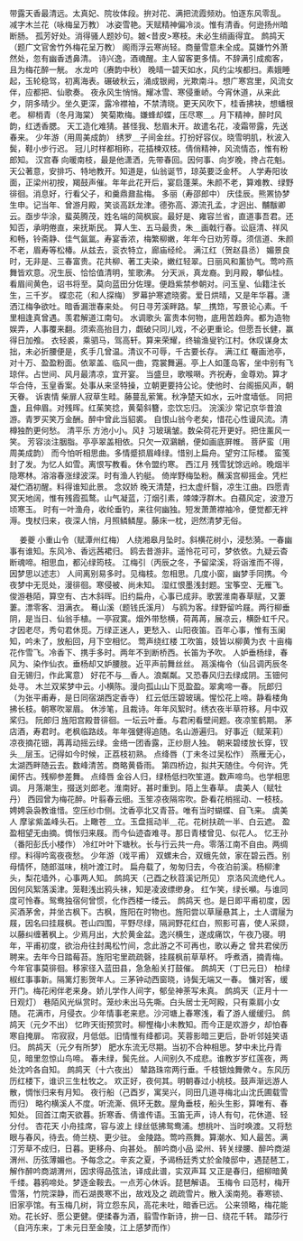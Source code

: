 <!-- { "loadSidebar": true } -->
带露天香最清远。太真妃、院妆体段。拚对花、满把流霞频劝。怕逐东风零乱。 
减字木兰花（咏梅呈万教）
冰姿雪艳。天赋精神偏冷淡。惟有清香。何逊扬州暗断肠。 
孤芳好处。消得骚人题妙句。皴<昔皮>寒枝。未必生绡画得宜。 
鹧鸪天（题广文官舍竹外梅花呈万教）
阁雨浮云寒尚轻。商量雪意未全成。莫嫌竹外萧然处，忽有幽香透鼻清。 
诗兴逸，酒魂醒。主人留客更多情。不辞满引成痴客，且为梅花醉一觥。 
水龙吟（赓韵中秋）
晚晴一碧天如水，风约尘埃都扫。素娥睡起，玉轮稳驾，初离海表。碾破秋云，涌成银阙，光欺南斗。想广寒宫里，风流女伴，应都把、仙歌奏。 
夜永风生悄悄。耀冰雪、寒侵重峤。今宵休道，从来此夕，阴多晴少。坐久更深，露冷襟袖，不禁清晓。更天风吹下，桂香拂袂，想蟠根老。 
柳梢青（冬月海棠）
笑菊欺梅。嫌蜂却蝶，压尽寒＿。月下精神，醉时风韵，红透香腮。 
天工造化难猜。甚怪我、愁眉未开。故遣名花，凌霜带露，先送春来。 
少年游（用周美成韵）
绣罗＿子间金丝。打扮好容仪。晓雪明肌，秋波入鬓，鞋小步行迟。 
冠儿时样都相称，花插楝双枝。倩俏精神，风流情态，惟有粉郎知。 
汉宫春
向暖南枝，最是他潇洒，先带春回。因何事、向岁晚，搀占花魁。天公著意，安排巧、特地教开。知道是，仙翁诞节，琼英要泛金杯。 
人学寿阳妆面，正梁州初按，羯鼓声催。年年此花开后，宴启蓬莱。朱颜不老，算难教、绿野徘徊。消息好，行看父子，和羹鼎鼐盐梅。 
多丽（寿邵郎中）
庆佳辰。熊罴协梦生申。记当年、曾游月殿，笑谈高跃龙津。德弥高、源流孔孟，才迥出、黼黻卿云。亟步华涂，蜚英腾茂，姓名端的简枫宸。最好是、雍容兰省，直道事吾君。还知否，承明倦直，来抚斯民。 
算人生、五马最贵，朱＿画戟行春。讼庭清、祥风和畅，铃斋静、佳气氤氲。寿宴香浓，梅繁柳嫩，年年今日劝芳尊。须信道、朱颜不老，眉寿等松椿。从兹去，衮衣特立，廊庙经纶。 
满江红（贺赵县丞）
媚景良时，无非是、三春富贵。花共柳、著工夫染，嫩红轻翠。日丽风和薰协气。莺吟燕舞皆欢意。况生辰、恰恰值清明，笙歌沸。 
分天派，真龙裔。到月殿，攀仙桂。看眉间黄色，诏书将至。莫向蓝田分佐理。便趋紫禁参朝对。问玉皇、仙籍注长生，三千岁。 
蝶恋花（和人探梅）
罗幕护寒遮晓雾。爱日烘晴，又是年华暮。潇洒江梅争欲吐。暗香漏泄春来处。 
何日寻芳溪畔路。挈＿携筇，写景论心素。千里相逢真曾遇。羡君解道江南句。 
水调歌头
富贵本何物，底用苦趋奔。都为造物娱弄，人事覆来翻。须索高抬目力，觑破只同儿戏，不必更重论。但愿吾长健，赢得日加飧。 
衣轻裘，乘驷马，驾高轩。算来荣耀，终输渔叟钓江村。休叹谋身太拙，未必折腰便是，炙手几曾温。清议不可辱，千古要长存。 
满江红
罨画池亭，对十万、盈盈粉面。依翠盖、临风一曲，霓裳舞遍。亭上人如蓬岛客，坐中别有飞琼伴。占世间、风月最清凉，宜开宴。 
当盛旦，歌喉啭。齐祝寿，金尊劝。算才华合侍，玉皇香案。处事从来坚特操，立朝更要持公论。使他时、台阁振风声，朝天眷。 
诉衷情
柴扉人寂草生畦。藤蔓乱萦篱。秋净楚天如水，云叶度墙低。 
同把盏，且伸眉。对残晖。红茱笑捻，黄菊斜簪，恋饮忘归。 
浣溪沙
常记京华昔浪游。青罗买笑万金酬。醉中曾此当貂裘。 
自恨山翁今老矣，惜花心性谩风流。清樽独酌更何愁。 
清平乐
方池小小。风扌习玻璃皱。数朵荷花开更好。把住薰风一笑。 
芳容淡注胭脂。亭亭翠盖相依。只欠一双鸂鶒，便如画底屏帷。 
菩萨蛮（用周美成韵）
而今怕听相思曲。多情蹙损眉峰绿。惜别上扁舟。望穷江际楼。 
蛮笺封了发。为忆人如雪。离恨写教看。休令盟约寒。 
西江月
残雪犹馀远岭。晚烟半隐寒林。溶溶春涨绿波深。时有渔人钓艇。 
倚岸野梅坠粉。蘸溪宫柳摇金。凭栏凝伫酒初醒。料得谁知此景。 
念奴娇
晚天清楚，扫太虚纤翳，凉生江曲。四愿青冥天地阔，惟有残霞孤鹜。山气凝蓝，汀烟引素，竦竦浮群木。白蘋风定，波澄万顷寒玉。 
时有一叶渔舟，收纶垂钓，来往何幽独。短发萧萧襟袖冷，便觉都无袢溽。曳杖归来，夜深人悄，月照鳞鳞屋。藤床一枕，迥然清梦无俗。 

　
姜夔
小重山令（赋潭州红梅）
人绕湘皋月坠时。斜横花树小，浸愁漪。一春幽事有谁知。东风冷、香远茜裙归。 
鸥去昔游非。遥怜花可可，梦依依。九疑云杳断魂啼。相思血，都沁绿筠枝。 
江梅引（丙辰之冬，予留梁溪，将诣淮而不得，因梦思以述志）
人间离别易多时。见梅枝。忽相思。几度小窗，幽梦手同携。今夜梦中无觅处，漫徘徊。寒侵被、尚未知。 
湿红恨墨浅封题。宝筝空、无雁飞。俊游巷陌，算空有、古木斜晖。旧约扁舟，心事已成非。歌罢淮南春草赋，又萋萋。漂零客、泪满衣。 
蓦山溪（题钱氏溪月）
与鸥为客。绿野留吟屐。两行柳垂阴，是当日、仙翁手植。一亭寂寞。烟外带愁横，荷苒苒，展凉云，横卧虹千尺。 
才因老尽，秀句君休觅。万绿正迷人，更愁入、山阳夜笛。百年心事，惟有玉阑知，吟未了，放船回，月下空相忆。 
莺声绕红楼
工吹笛，妓皆以柳黄为衣 
十亩梅花作雪飞。冷香下、携手多时。两年不到断桥西。长笛为予吹。 
人妒垂杨绿，春风为、染作仙衣。垂杨却又妒腰肢。近平声前舞丝丝。 
鬲溪梅令（仙吕调丙辰冬自无锡归，作此寓意）
好花不与＿香人。浪粼粼。又恐春风归去绿成阴。玉钿何处寻。 
木兰双桨梦中云。小横陈。漫向孤山山下觅盈盈。翠禽啼一春。 
阮郎归（为张平甫寿，是日同宿湖西定香寺）
红云低压碧玻璃。惺忪花上啼。静看楼角拂长枝。朝寒吹翠眉。 
休涉笔，且裁诗。年年风絮时。绣衣夜半草符移。月中双桨归。 
阮郎归
旌阳宫殿昔徘徊。一坛云叶垂。与君闲看壁间题。夜凉笙鹤期。 
茅店酒，寿君时。老枫临路歧。年年强健得追随。名山游遍归。 
好事近（赋茉莉）
凉夜摘花钿，苒苒动摇云绿。金络一团香露，正纱厨人独。 
朝来碧缕放长穿，钗头＿层玉。记得如今时候，正荔枝初熟。 
点绛唇（丁未冬过吴松作）
燕雁无心，太湖西畔随云去。数峰清苦。商略黄昏雨。 
第四桥边，拟共天随住。今何许。凭阑怀古。残柳参差舞。 
点绛唇
金谷人归，绿杨低扫吹笙道。数声啼鸟。也学相思调。 
月落潮生，掇送刘郎老。淮南好。甚时重到。陌上生春草。 
虞美人（赋牡丹）
西园曾为梅花醉。叶翦春云细。玉笙凉夜隔帘吹。卧看花梢摇动、一枝枝。 
娉娉袅袅教谁惜。空压纱巾侧。沈香亭北又青苔。唯有当时蝴蝶、自飞来。 
虞美人
摩挲紫盖峰头石。上瞰苍＿立。玉盘摇动半＿花。花树扶疏一半、白云遮。 
盈盈相望无由摘。惆怅归来屐。而今仙迹杳难寻。那日青楼曾见、似花人。 
忆王孙（番阳彭氏小楼作）
冷红叶叶下塘秋。长与行云共一舟。零落江南不自由。两绸缪。料得吟鸾夜夜愁。 
少年游（戏平甫）
双螺未合，双蛾先敛，家在碧云西。别母情怀，随郎滋味，桃叶渡江时。 
扁舟载了，匆匆归去，今夜泊前溪。杨柳津头，梨花墙外，心事两人知。 
鹧鸪天（己酉之秋苕溪记所见）
京洛风流绝代人。因何风絮落溪津。笼鞋浅出鸦头袜，知是凌波缥缈身。 
红乍笑，绿长嚬。与谁同度可怜春。鸳鸯独宿何曾惯，化作西楼一缕云。 
鹧鸪天
也。是日即平甫初度，因买酒茅舍，并坐古枫下。古枫，旌阳在时物也。旌阳尝以草屦悬其上，土人谓屦为屐，因名曰挂屐枫。苍山四围，平野尽绿，隔涧野花红白，照影可喜，使人采撷，以藤纠缠著枫上。少焉月出，大於黄金盆。逸兴横生，遂成痛饮，午夜乃寝。明年，平甫初度，欲治舟往封禺松竹间，念此游之不可再也，歌以寿之 
曾共君侯历聘来。去年今日踏莓苔。旌阳宅里疏疏磬，挂屐枫前草草杯。 
呼煮酒，摘青梅。今年官事莫徘徊。移家径入蓝田县，急急船关打鼓催。 
鹧鸪天（丁巳元日）
柏绿椒红事事新。隔篱灯影贺年人。三茅钟动西窗晓，诗鬓无端又一春。 
慵对客，缓开门。梅花闲伴老来身。娇儿学作人间字，郁垒神荼写未真。 
鹧鸪天（正月十一日观灯）
巷陌风光纵赏时。笼纱未出马先嘶。白头居士无呵殿，只有乘肩小女随。 
花满市，月侵衣。少年情事老来悲。沙河塘上春寒浅，看了游人缓缓归。 
鹧鸪天（元夕不出）
忆昨天街预赏时。柳慳梅小未教知。而今正是欢游夕，却怕春寒自掩扉。 
帘寂寂，月低低。旧情惟有绛都词。芙蓉影暗三更后，卧听邻娃笑语归。 
鹧鸪天（元夕有所梦）
肥水东流无尽期。当初不合种相思。梦中未比丹青见，暗里忽惊山鸟啼。 
春未绿，鬓先丝。人间别久不成悲。谁教岁岁红莲夜，两处沈吟各自知。 
鹧鸪天（十六夜出）
辇路珠帘两行垂。千枝银烛舞僛々。东风历历红楼下，谁识三生杜牧之。 
欢正好，夜何其。明朝春过小桃枝。鼓声渐远游人散，惆怅归来有月知。 
夜行船（己酉岁，寓吴兴，同田几道寻梅北山沈氏圃载雪而归）
略彴横溪人不度。听流澌、佩环无数。屋角垂枝，船头生影，算唯有、春知处。 
回首江南天欲暮。折寒香、倩谁传语。玉笛无声，诗人有句，花休道、轻分付。 
杏花天
小舟挂席，容与波上 
绿丝低拂鸳鸯浦。想桃叶、当时唤渡。又将愁眼与春风，待去。倚兰桡、更少驻。 
金陵路。莺吟燕舞。算潮水、知人最苦。满汀芳草不成归，日暮。更移舟、向甚处。 
醉吟商小品
梁州、转关绿腰、醉吟商湖渭州、历弦薄媚也。予每念之。辛亥之夏，予谒杨廷秀丈於金陵邸中，遇琵琶工，解作醉吟商湖渭州，因求得品弦法，译成此谱，实双声耳 
又正是春归，细柳暗黄千缕。暮鸦啼处。梦逐金鞍去。一点芳心休诉。琵琶解语。 
玉梅令
曰范村，梅开雪落，竹院深静，而石湖畏寒不出，故戏及之 
疏疏雪片。散入溪南苑。春寒锁、旧家亭馆。有玉梅几树，背立怨东风，高花未吐，暗香已远。 
公来领略，梅花能劝。花长好、愿公更健。便揉春为酒，翦雪作新诗，拚一日、绕花千转。 
踏莎行（自沔东来，丁未元日至金陵，江上感梦而作）
